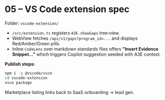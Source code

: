 # 05 – VS Code extension spec

Folder: `vscode-extension/`

* `/src/extension.ts` registers `A3E.showGaps` tree‑view.
* WebView fetches `/api/v1/gaps?program_id=...` and displays Red/Amber/Green pills.
* Inline `CodeLens` over markdown standards files offers **"Insert Evidence Snippet…"** which triggers Copilot suggestion seeded with A3E context.

**Publish steps:**

```bash
npm i -g @vscode/vsce
cd vscode-extension
vsce package
```

Marketplace listing links back to SaaS onboarding → lead gen.
